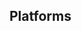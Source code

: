 <div id="title">

## Platforms
</div>

<div id="body">

<include src="what/container-inParent-asPanel.md" boilerplate />

</div>